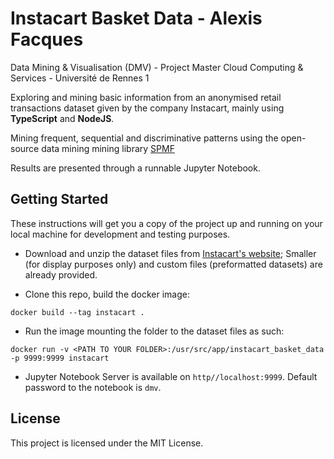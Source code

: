 # Instacart Basket Data - Alexis Facques

Data Mining & Visualisation (DMV) - Project
Master Cloud Computing & Services - Université de Rennes 1

Exploring and mining basic information from an anonymised retail transactions dataset given by the company Instacart, mainly using **TypeScript** and **NodeJS**.

Mining frequent, sequential and discriminative patterns using the open-source data mining mining library [SPMF](http://www.philippe-fournier-viger.com/spmf/)

Results are presented through a runnable Jupyter Notebook.

## Getting Started

These instructions will get you a copy of the project up and running on your local machine for development and testing purposes.

- Download and unzip the dataset files from [Instacart's website](https://www.instacart.com/datasets/grocery-shopping-2017); Smaller (for display purposes only) and custom files (preformatted datasets) are already provided.

- Clone this repo, build the docker image:

`docker build --tag instacart .`

- Run the image mounting the folder to the dataset files as such:

`docker run -v <PATH TO YOUR FOLDER>:/usr/src/app/instacart_basket_data -p 9999:9999 instacart`

- Jupyter Notebook Server is available on `http//localhost:9999`. Default password to the notebook is `dmv`.

## License

This project is licensed under the MIT License.
